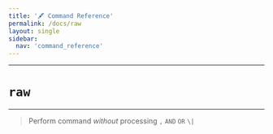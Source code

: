 ```yaml
---
title: '🖋️ Command Reference'
permalink: /docs/raw
layout: single
sidebar:
  nav: 'command_reference'
---
```


---

# `raw`

---




> Perform command _without_ processing `,` `AND` `OR` `\|`







